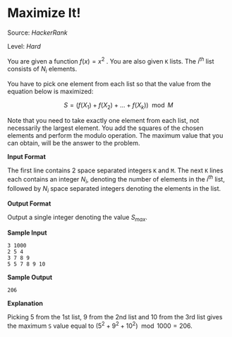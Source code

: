 # Maximize It!

Source: *HackerRank*

Level: *Hard*

You are given a function $f(x) = x^2$ . You are also given `K` lists. The $i^{th}$ list consists of $N_i$ elements.

You have to pick one element from each list so that the value from the equation below is maximized:

$$S = (f(X_1) + f(X_2) + ... +f(X_k)) \mod M$$

Note that you need to take exactly one element from each list, not necessarily the largest element. You add the squares of the chosen elements and perform the modulo operation. The maximum value that you can obtain, will be the answer to the problem.

**Input Format**

The first line contains 2 space separated integers `K` and `M`.
The next `K` lines each contains an integer $N_i$, denoting the number of elements in the $i^{th}$ list, followed by $N_i$ space separated integers denoting the elements in the list.

**Output Format**

Output a single integer denoting the value $S_{max}$.

**Sample Input**
```
3 1000
2 5 4
3 7 8 9 
5 5 7 8 9 10 
```
**Sample Output**

```
206
```

**Explanation**

Picking 5 from the 1st list, 9 from the 2nd list and 10 from the 3rd list gives the maximum `S` value equal to $`(5^2 + 9^2 + 10^2) \mod 1000 = 206`$.
